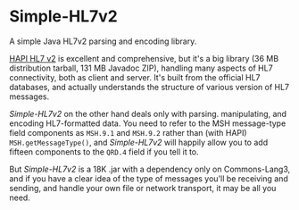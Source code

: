 # Simple-HL7v2

A simple Java HL7v2 parsing and encoding library.

[HAPI HL7 v2](https://hapifhir.github.io/hapi-hl7v2/) is excellent and comprehensive, but
it's a big library (36 MB distribution tarball, 131 MB Javadoc ZIP), handling many aspects
of HL7 connectivity, both as client and server. It's built from the official HL7
databases, and actually understands the structure of various version of HL7 messages.

*Simple-HL7v2* on the other hand deals only with parsing. manipulating, and encoding
HL7-formatted data. You need to refer to the MSH message-type field components as
`MSH.9.1` and `MSH.9.2` rather than (with HAPI) `MSH.getMessageType()`, and *Simple-HL7v2*
will happily allow you to add fifteen components to the `QRD.4` field if you tell it
to.

But *Simple-HL7v2* is a 18K .jar with a dependency only on Commons-Lang3, and if you
have a clear idea of the type of messages you'll be receiving and sending, and handle
your own file or network transport, it may be all you need.


